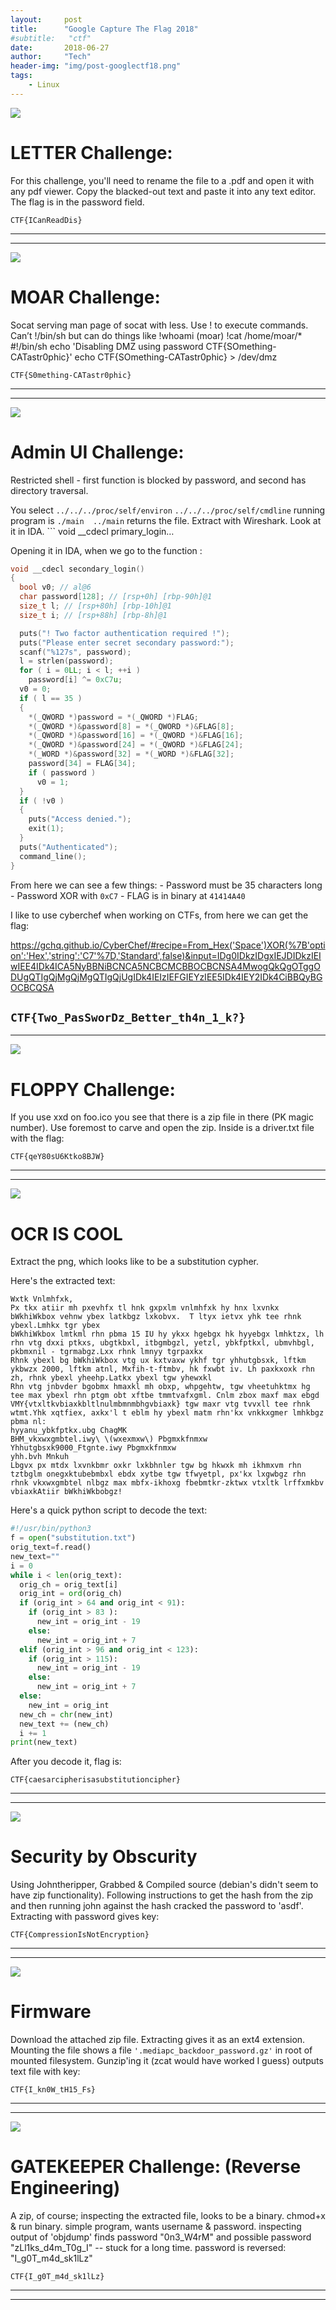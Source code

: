 ```yaml
---
layout:     post
title:      "Google Capture The Flag 2018"
#subtitle:   "ctf"
date:       2018-06-27
author:     "Tech"
header-img: "img/post-googlectf18.png"
tags:
    - Linux
---
```


![](/img/in-post/post-js-version/googlectf-letter.png)

# LETTER Challenge:

For this challenge, you'll need to rename the file to a .pdf and open it with any pdf viewer. Copy the blacked-out text and paste it into any text editor. The flag is in the password field.

```CTF{ICanReadDis}```

---
---

![](/img/in-post/post-js-version/googlectf-moar.png)

# MOAR Challenge:
Socat serving man page of socat with less.  Use ! to execute commands.  Can’t !/bin/sh but can do things like !whoami (moar)  !cat /home/moar/*
#!/bin/sh echo 'Disabling DMZ using password CTF{SOmething-CATastr0phic}' echo CTF{SOmething-CATastr0phic} > /dev/dmz

```CTF{S0mething-CATastr0phic}```

---
---

![](/img/in-post/post-js-version/googlectf-admin.png)

# Admin UI Challenge:
Restricted shell - first function is blocked by password, and second has directory traversal.

You select  ```../../../proc/self/environ```  ```../../../proc/self/cmdline```  running program is ```./main  ../main``` returns the file.  Extract with Wireshark.  Look at it in IDA.  ``` void __cdecl primary_login…


Opening it in IDA, when we go to the function :
```c
void __cdecl secondary_login()
{
  bool v0; // al@6
  char password[128]; // [rsp+0h] [rbp-90h]@1
  size_t l; // [rsp+80h] [rbp-10h]@1
  size_t i; // [rsp+88h] [rbp-8h]@1

  puts("! Two factor authentication required !");
  puts("Please enter secret secondary password:");
  scanf("%127s", password);
  l = strlen(password);
  for ( i = 0LL; i < l; ++i )
    password[i] ^= 0xC7u;
  v0 = 0;
  if ( l == 35 )
  {
    *(_QWORD *)password = *(_QWORD *)FLAG;
    *(_QWORD *)&password[8] = *(_QWORD *)&FLAG[8];
    *(_QWORD *)&password[16] = *(_QWORD *)&FLAG[16];
    *(_QWORD *)&password[24] = *(_QWORD *)&FLAG[24];
    *(_WORD *)&password[32] = *(_WORD *)&FLAG[32];
    password[34] = FLAG[34];
    if ( password )
      v0 = 1;
  }
  if ( !v0 )
  {
    puts("Access denied.");
    exit(1);
  }
  puts("Authenticated");
  command_line();
}
```
From here we can see a few things:
    - Password must be 35 characters long
    - Password XOR with ```0xC7```
    - FLAG is in binary at ```41414A40```

I like to use cyberchef when working on CTFs, from here we can get the flag:

https://gchq.github.io/CyberChef/#recipe=From_Hex('Space')XOR(%7B'option':'Hex','string':'C7'%7D,'Standard',false)&input=IDg0IDkzIDgxIEJDIDkzIEIwIEE4IDk4ICA5NyBBNiBCNCA5NCBCMCBBOCBCNSA4MwogQkQgOTggODUgQTIgQjMgQjMgQTIgQjUgIDk4IEIzIEFGIEYzIEE5IDk4IEY2IDk4CiBBQyBGOCBCQSA

```CTF{Two_PasSworDz_Better_th4n_1_k?}```
---
---

![](/img/in-post/post-js-version/googlectf-floppy.png)

# FLOPPY Challenge:
If you use xxd on foo.ico you see that there is a zip file in there (PK magic number).  Use foremost to carve and open the zip. Inside is a driver.txt file with the flag:

```CTF{qeY80sU6Ktko8BJW}```

---
---

![](/img/in-post/post-js-version/googlectf-ocr.png)

# OCR IS COOL
Extract the png, which looks like to be a substitution cypher.

Here's the extracted text:
```
Wxtk Vnlmhfxk,
Px tkx atiir mh pxevhfx tl hnk gxpxlm vnlmhfxk hy hnx lxvnkx bWkhiWkbox vehnw ybex latkbgz lxkobvx.  T ltyx ietvx yhk tee rhnk ybexl.Lmhkx tgr ybex
bWkhiWkbox lmtkml rhn pbma 15 IU hy ykxx hgebgx hk hyyebgx lmhktzx, lh rhn vtg dxxi ptkxs, ubgtkbxl, itbgmbgzl, yetzl, ybkfptkxl, ubmvhbgl, pkbmxnil - tgrmabgz.Lxx rhnk lmnyy tgrpaxkx
Rhnk ybexl bg bWkhiWkbox vtg ux kxtvaxw ykhf tgr yhhutgbsxk, lftkm ykbwzx 2000, lftkm atnl, Mxfih-t-ftmbv, hk fxwbt iv. Lh paxkxoxk rhn zh, rhnk ybexl yheehp.Latkx ybexl tgw yhewxkl
Rhn vtg jnbvder bgobmx hmaxkl mh obxp, whpgehtw, tgw vheetuhktmx hg tee max ybexl rhn ptgm obt xftbe tmmtvafxgml. Cnlm zbox maxf max ebgd VMY{vtxltkvbiaxkbltlnulmbmnmbhgvbiaxk} tgw maxr vtg tvvxll tee rhnk wtmt.Yhk xqtfiex, axkx'l t eblm hy ybexl matm rhn'kx vnkkxgmer lmhkbgz pbma nl:
hyyanu_ybkfptkx.ubg ChagMK
BHM_vkxwxgmbtel.iwy\ \(wxexmxw\) Pbgmxkfnmxw
Yhhutgbsxk9000_Ftgnte.iwy Pbgmxkfnmxw
yhh.bvh Mnkuh
Lbgvx px mtdx lxvnkbmr oxkr lxkbhnler tgw bg hkwxk mh ikhmxvm rhn tztbglm onegxktubebmbxl ebdx xytbe tgw tfwyetpl, px'kx lxgwbgz rhn rhnk vkxwxgmbtel nlbgz max mbfx-ikhoxg fbebmtkr-zktwx vtxltk lrffxmkbv vbiaxkAtiir bWkhiWkbobgz!

```
Here's a quick python script to decode the text:
```python
#!/usr/bin/python3
f = open("substitution.txt")
orig_text=f.read()
new_text=""
i = 0
while i < len(orig_text):
  orig_ch = orig_text[i]
  orig_int = ord(orig_ch)
  if (orig_int > 64 and orig_int < 91):
    if (orig_int > 83 ):
      new_int = orig_int - 19
    else:
      new_int = orig_int + 7
  elif (orig_int > 96 and orig_int < 123):
    if (orig_int > 115):
      new_int = orig_int - 19
    else:
      new_int = orig_int + 7
  else:
    new_int = orig_int
  new_ch = chr(new_int)
  new_text += (new_ch)
  i += 1
print(new_text)
```

After you decode it, flag is:

```CTF{caesarcipherisasubstitutioncipher}```

---
---

![](/img/in-post/post-js-version/googlectf-obscurity.png)

# Security by Obscurity
Using Johntheripper, Grabbed & Compiled source (debian's didn't seem to have zip functionality). Following instructions to get the hash from the zip and then running john against the hash cracked the password to 'asdf'. Extracting with password gives key:

```CTF{CompressionIsNotEncryption}```

---
---

![](/img/in-post/post-js-version/googlectf-firmware.png)

# Firmware
Download the attached zip file.  Extracting gives it as an ext4 extension.  Mounting the file shows a file ```'.mediapc_backdoor_password.gz'``` in root of mounted filesystem.  Gunzip'ing it (zcat would have worked I guess) outputs text file with key:

```CTF{I_kn0W_tH15_Fs}```

---
---

![](/img/in-post/post-js-version/googlectf-gatekeeper.png)

# GATEKEEPER Challenge: (Reverse Engineering)
A zip, of course; inspecting the extracted file, looks to be a binary. chmod+x & run binary. simple program, wants username & password.  inspecting output of 'objdump' finds password "0n3_W4rM" and possible password "zLl1ks_d4m_T0g_I"  -- stuck for a long time.  password is reversed:  "I_g0T_m4d_sk1lLz"

```CTF{I_g0T_m4d_sk1lLz}```

---
---
